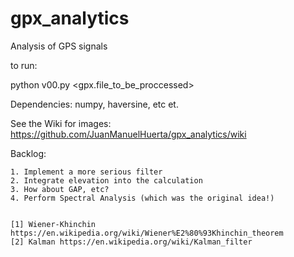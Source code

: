 # gpx_analytics
Analysis of GPS signals


to run:

python v00.py <gpx.file_to_be_proccessed>



Dependencies: numpy, haversine, etc et.


See the Wiki for images:
https://github.com/JuanManuelHuerta/gpx_analytics/wiki


Backlog:

	1. Implement a more serious filter
	2. Integrate elevation into the calculation
	3. How about GAP, etc?
	4. Perform Spectral Analysis (which was the original idea!)
	
	
	[1] Wiener-Khinchin https://en.wikipedia.org/wiki/Wiener%E2%80%93Khinchin_theorem
	[2] Kalman https://en.wikipedia.org/wiki/Kalman_filter

